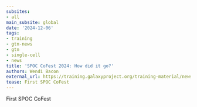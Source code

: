 ```yaml
---
subsites:
- all
main_subsite: global
date: '2024-12-06'
tags:
- training
- gtn-news
- gtn
- single-cell
- news
title: 'SPOC CoFest 2024: How did it go?'
authors: Wendi Bacon
external_url: https://training.galaxyproject.org/training-material/news/2024/12/06/spoc_cofest.html
tease: First SPOC CoFest
---
```

First SPOC CoFest